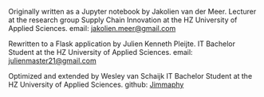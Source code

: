 Originally written as a Jupyter notebook by Jakolien van der Meer.
Lecturer at the research group Supply Chain Innovation at the HZ University of Applied Sciences.
email: [jakolien.meer@gmail.com](mailto:jakolien.meer@gmail.com?subject=TransportTransport%20Kompas)

Rewritten to a Flask application by Julien Kenneth Pleijte.
IT Bachelor Student at the HZ University of Applied Sciences.
email: [julienmaster21@gmail.com](mailto:julienmaster21@gmail.com?subject=Transport%20Kompas)

Optimized and extended by Wesley van Schaijk
IT Bachelor Student at the HZ University of Applied Sciences.
github: [Jimmaphy](https://github.com/jimmaphy)
